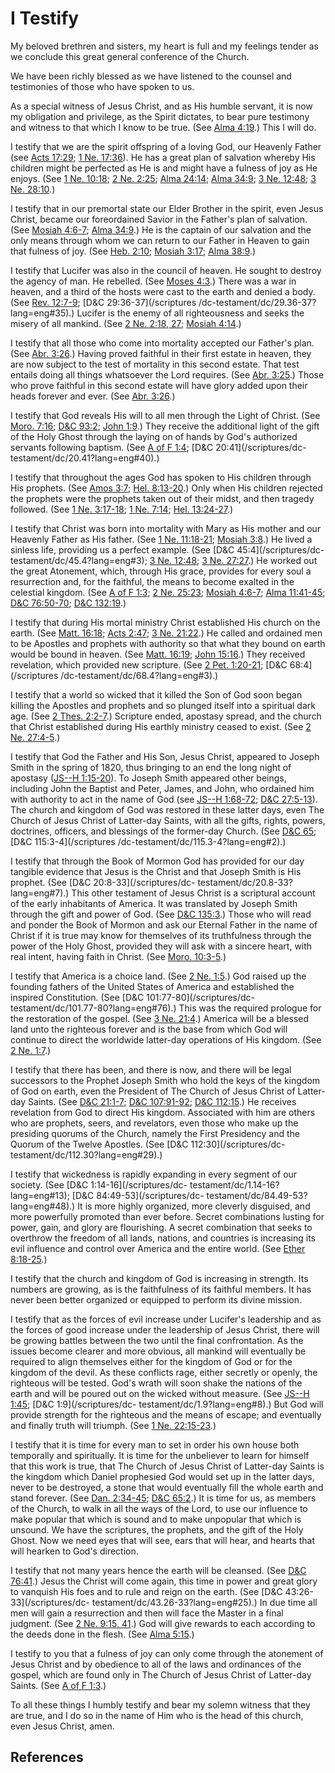 # I Testify

My beloved brethren and sisters, my heart is full and my feelings tender as we
conclude this great general conference of the Church.

We have been richly blessed as we have listened to the counsel and testimonies
of those who have spoken to us.

As a special witness of Jesus Christ, and as His humble servant, it is now my
obligation and privilege, as the Spirit dictates, to bear pure testimony and
witness to that which I know to be true. (See [Alma
4:19](/scriptures/bofm/alma/4.19?lang=eng#18).) This I will do.

I testify that we are the spirit offspring of a loving God, our Heavenly
Father (see [Acts 17:29](/scriptures/nt/acts/17.29?lang=eng#28); [1 Ne.
17:36](/scriptures/bofm/1-ne/17.36?lang=eng#35)). He has a great plan of
salvation whereby His children might be perfected as He is and might have a
fulness of joy as He enjoys. (See [1 Ne.
10:18](/scriptures/bofm/1-ne/10.18?lang=eng#17); [2 Ne.
2:25](/scriptures/bofm/2-ne/2.25?lang=eng#24); [Alma
24:14](/scriptures/bofm/alma/24.14?lang=eng#13); [Alma
34:9](/scriptures/bofm/alma/34.9?lang=eng#8); [3 Ne.
12:48](/scriptures/bofm/3-ne/12.48?lang=eng#47); [3 Ne.
28:10](/scriptures/bofm/3-ne/28.10?lang=eng#9).)

I testify that in our premortal state our Elder Brother in the spirit, even
Jesus Christ, became our foreordained Savior in the Father's plan of
salvation. (See [Mosiah 4:6-7](/scriptures/bofm/mosiah/4.6-7?lang=eng#5);
[Alma 34:9](/scriptures/bofm/alma/34.9?lang=eng#8).) He is the captain of our
salvation and the only means through whom we can return to our Father in
Heaven to gain that fulness of joy. (See [Heb.
2:10](/scriptures/nt/heb/2.10?lang=eng#9); [Mosiah
3:17](/scriptures/bofm/mosiah/3.17?lang=eng#16); [Alma
38:9](/scriptures/bofm/alma/38.9?lang=eng#8).)

I testify that Lucifer was also in the council of heaven. He sought to destroy
the agency of man. He rebelled. (See [Moses
4:3](/scriptures/pgp/moses/4.3?lang=eng#2).) There was a war in heaven, and a
third of the hosts were cast to the earth and denied a body. (See [Rev.
12:7-9](/scriptures/nt/rev/12.7-9?lang=eng#6); [D&amp;C 29:36-37](/scriptures
/dc-testament/dc/29.36-37?lang=eng#35).) Lucifer is the enemy of all
righteousness and seeks the misery of all mankind. (See [2 Ne. 2:18,
27](/scriptures/bofm/2-ne/2.18,27?lang=eng#17); [Mosiah
4:14](/scriptures/bofm/mosiah/4.14?lang=eng#13).)

I testify that all those who come into mortality accepted our Father's plan.
(See [Abr. 3:26](/scriptures/pgp/abr/3.26?lang=eng#25).) Having proved
faithful in their first estate in heaven, they are now subject to the test of
mortality in this second estate. That test entails doing all things whatsoever
the Lord requires. (See [Abr. 3:25](/scriptures/pgp/abr/3.25?lang=eng#24).)
Those who prove faithful in this second estate will have glory added upon
their heads forever and ever. (See [Abr.
3:26](/scriptures/pgp/abr/3.26?lang=eng#25).)

I testify that God reveals His will to all men through the Light of Christ.
(See [Moro. 7:16](/scriptures/bofm/moro/7.16?lang=eng#15); [D&amp;C
93:2](/scriptures/dc-testament/dc/93.2?lang=eng#1); [John
1:9](/scriptures/nt/john/1.9?lang=eng#8).) They receive the additional light
of the gift of the Holy Ghost through the laying on of hands by God's
authorized servants following baptism. (See [A of F
1:4](/scriptures/pgp/a-of-f/1.4?lang=eng#3); [D&amp;C 20:41](/scriptures/dc-
testament/dc/20.41?lang=eng#40).)

I testify that throughout the ages God has spoken to His children through His
prophets. (See [Amos 3:7](/scriptures/ot/amos/3.7?lang=eng#6); [Hel.
8:13-20](/scriptures/bofm/hel/8.13-20?lang=eng#12).) Only when His children
rejected the prophets were the prophets taken out of their midst, and then
tragedy followed. (See [1 Ne.
3:17-18](/scriptures/bofm/1-ne/3.17-18?lang=eng#16); [1 Ne.
7:14](/scriptures/bofm/1-ne/7.14?lang=eng#13); [Hel.
13:24-27](/scriptures/bofm/hel/13.24-27?lang=eng#23).)

I testify that Christ was born into mortality with Mary as His mother and our
Heavenly Father as His father. (See [1 Ne.
11:18-21](/scriptures/bofm/1-ne/11.18-21?lang=eng#17); [Mosiah
3:8](/scriptures/bofm/mosiah/3.8?lang=eng#7).) He lived a sinless life,
providing us a perfect example. (See [D&amp;C 45:4](/scriptures/dc-
testament/dc/45.4?lang=eng#3); [3 Ne.
12:48](/scriptures/bofm/3-ne/12.48?lang=eng#47); [3 Ne.
27:27](/scriptures/bofm/3-ne/27.27?lang=eng#26).) He worked out the great
Atonement, which, through His grace, provides for every soul a resurrection
and, for the faithful, the means to become exalted in the celestial kingdom.
(See [A of F 1:3](/scriptures/pgp/a-of-f/1.3?lang=eng#2); [2 Ne.
25:23](/scriptures/bofm/2-ne/25.23?lang=eng#22); [Mosiah
4:6-7](/scriptures/bofm/mosiah/4.6-7?lang=eng#5); [Alma
11:41-45](/scriptures/bofm/alma/11.41-45?lang=eng#40); [D&amp;C
76:50-70](/scriptures/dc-testament/dc/76.50-70?lang=eng#49); [D&amp;C
132:19](/scriptures/dc-testament/dc/132.19?lang=eng#18).)

I testify that during His mortal ministry Christ established His church on the
earth. (See [Matt. 16:18](/scriptures/nt/matt/16.18?lang=eng#17); [Acts
2:47](/scriptures/nt/acts/2.47?lang=eng#46); [3 Ne.
21:22](/scriptures/bofm/3-ne/21.22?lang=eng#21).) He called and ordained men
to be Apostles and prophets with authority so that what they bound on earth
would be bound in heaven. (See [Matt.
16:19](/scriptures/nt/matt/16.19?lang=eng#18); [John
15:16](/scriptures/nt/john/15.16?lang=eng#15).) They received revelation,
which provided new scripture. (See [2 Pet.
1:20-21](/scriptures/nt/2-pet/1.20-21?lang=eng#19); [D&amp;C 68:4](/scriptures
/dc-testament/dc/68.4?lang=eng#3).)

I testify that a world so wicked that it killed the Son of God soon began
killing the Apostles and prophets and so plunged itself into a spiritual dark
age. (See [2 Thes. 2:2-7](/scriptures/nt/2-thes/2.2-7?lang=eng#1).) Scripture
ended, apostasy spread, and the church that Christ established during His
earthly ministry ceased to exist. (See [2 Ne.
27:4-5](/scriptures/bofm/2-ne/27.4-5?lang=eng#3).)

I testify that God the Father and His Son, Jesus Christ, appeared to Joseph
Smith in the spring of 1820, thus bringing to an end the long night of
apostasy ([JS--H 1:15-20](/scriptures/pgp/js-h/1.15-20?lang=eng#14)). To
Joseph Smith appeared other beings, including John the Baptist and Peter,
James, and John, who ordained him with authority to act in the name of God
(see [JS--H 1:68-72](/scriptures/pgp/js-h/1.68-72?lang=eng#67); [D&amp;C
27:5-13](/scriptures/dc-testament/dc/27.5-13?lang=eng#4)). The church and
kingdom of God was restored in these latter days, even The Church of Jesus
Christ of Latter-day Saints, with all the gifts, rights, powers, doctrines,
officers, and blessings of the former-day Church. (See [D&amp;C
65](/scriptures/dc-testament/dc/65?lang=eng); [D&amp;C 115:3-4](/scriptures
/dc-testament/dc/115.3-4?lang=eng#2).)

I testify that through the Book of Mormon God has provided for our day
tangible evidence that Jesus is the Christ and that Joseph Smith is His
prophet. (See [D&amp;C 20:8-33](/scriptures/dc-
testament/dc/20.8-33?lang=eng#7).) This other testament of Jesus Christ is a
scriptural account of the early inhabitants of America. It was translated by
Joseph Smith through the gift and power of God. (See [D&amp;C
135:3](/scriptures/dc-testament/dc/135.3?lang=eng#2).) Those who will read and
ponder the Book of Mormon and ask our Eternal Father in the name of Christ if
it is true may know for themselves of its truthfulness through the power of
the Holy Ghost, provided they will ask with a sincere heart, with real intent,
having faith in Christ. (See [Moro.
10:3-5](/scriptures/bofm/moro/10.3-5?lang=eng#2).)

I testify that America is a choice land. (See [2 Ne.
1:5](/scriptures/bofm/2-ne/1.5?lang=eng#4).) God raised up the founding
fathers of the United States of America and established the inspired
Constitution. (See [D&amp;C 101:77-80](/scriptures/dc-
testament/dc/101.77-80?lang=eng#76).) This was the required prologue for the
restoration of the gospel. (See [3 Ne.
21:4](/scriptures/bofm/3-ne/21.4?lang=eng#3).) America will be a blessed land
unto the righteous forever and is the base from which God will continue to
direct the worldwide latter-day operations of His kingdom. (See [2 Ne.
1:7](/scriptures/bofm/2-ne/1.7?lang=eng#6).)

I testify that there has been, and there is now, and there will be legal
successors to the Prophet Joseph Smith who hold the keys of the kingdom of God
on earth, even the President of The Church of Jesus Christ of Latter-day
Saints. (See [D&amp;C 21:1-7](/scriptures/dc-testament/dc/21.1-7?lang=eng#0);
[D&amp;C 107:91-92](/scriptures/dc-testament/dc/107.91-92?lang=eng#90);
[D&amp;C 112:15](/scriptures/dc-testament/dc/112.15?lang=eng#14).) He receives
revelation from God to direct His kingdom. Associated with him are others who
are prophets, seers, and revelators, even those who make up the presiding
quorums of the Church, namely the First Presidency and the Quorum of the
Twelve Apostles. (See [D&amp;C 112:30](/scriptures/dc-
testament/dc/112.30?lang=eng#29).)

I testify that wickedness is rapidly expanding in every segment of our
society. (See [D&amp;C 1:14-16](/scriptures/dc-
testament/dc/1.14-16?lang=eng#13); [D&amp;C 84:49-53](/scriptures/dc-
testament/dc/84.49-53?lang=eng#48).) It is more highly organized, more
cleverly disguised, and more powerfully promoted than ever before. Secret
combinations lusting for power, gain, and glory are flourishing. A secret
combination that seeks to overthrow the freedom of all lands, nations, and
countries is increasing its evil influence and control over America and the
entire world. (See [Ether
8:18-25](/scriptures/bofm/ether/8.18-25?lang=eng#17).)

I testify that the church and kingdom of God is increasing in strength. Its
numbers are growing, as is the faithfulness of its faithful members. It has
never been better organized or equipped to perform its divine mission.

I testify that as the forces of evil increase under Lucifer's leadership and
as the forces of good increase under the leadership of Jesus Christ, there
will be growing battles between the two until the final confrontation. As the
issues become clearer and more obvious, all mankind will eventually be
required to align themselves either for the kingdom of God or for the kingdom
of the devil. As these conflicts rage, either secretly or openly, the
righteous will be tested. God's wrath will soon shake the nations of the earth
and will be poured out on the wicked without measure. (See [JS--H
1:45](/scriptures/pgp/js-h/1.45?lang=eng#44); [D&amp;C 1:9](/scriptures/dc-
testament/dc/1.9?lang=eng#8).) But God will provide strength for the righteous
and the means of escape; and eventually and finally truth will triumph. (See
[1 Ne. 22:15-23](/scriptures/bofm/1-ne/22.15-23?lang=eng#14).)

I testify that it is time for every man to set in order his own house both
temporally and spiritually. It is time for the unbeliever to learn for himself
that this work is true, that The Church of Jesus Christ of Latter-day Saints
is the kingdom which Daniel prophesied God would set up in the latter days,
never to be destroyed, a stone that would eventually fill the whole earth and
stand forever. (See [Dan. 2:34-45](/scriptures/ot/dan/2.34-45?lang=eng#33);
[D&amp;C 65:2](/scriptures/dc-testament/dc/65.2?lang=eng#1).) It is time for
us, as members of the Church, to walk in all the ways of the Lord, to use our
influence to make popular that which is sound and to make unpopular that which
is unsound. We have the scriptures, the prophets, and the gift of the Holy
Ghost. Now we need eyes that will see, ears that will hear, and hearts that
will hearken to God's direction.

I testify that not many years hence the earth will be cleansed. (See [D&amp;C
76:41](/scriptures/dc-testament/dc/76.41?lang=eng#40).) Jesus the Christ will
come again, this time in power and great glory to vanquish His foes and to
rule and reign on the earth. (See [D&amp;C 43:26-33](/scriptures/dc-
testament/dc/43.26-33?lang=eng#25).) In due time all men will gain a
resurrection and then will face the Master in a final judgment. (See [2 Ne.
9:15, 41](/scriptures/bofm/2-ne/9.15,41?lang=eng#14).) God will give rewards
to each according to the deeds done in the flesh. (See [Alma
5:15](/scriptures/bofm/alma/5.15?lang=eng#14).)

I testify to you that a fulness of joy can only come through the atonement of
Jesus Christ and by obedience to all of the laws and ordinances of the gospel,
which are found only in The Church of Jesus Christ of Latter-day Saints. (See
[A of F 1:3](/scriptures/pgp/a-of-f/1.3?lang=eng#2).)

To all these things I humbly testify and bear my solemn witness that they are
true, and I do so in the name of Him who is the head of this church, even
Jesus Christ, amen.

## References

